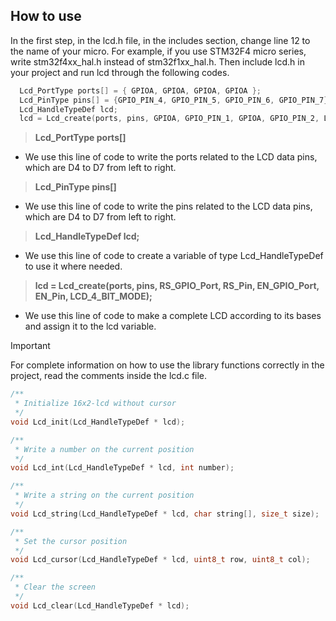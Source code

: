 ## How to use
In the first step, in the lcd.h file, in the includes section, change line 12 to the name of your micro.
For example, if you use STM32F4 micro series, write stm32f4xx_hal.h instead of stm32f1xx_hal.h.
Then include lcd.h in your project and run lcd through the following codes.
```C
  Lcd_PortType ports[] = { GPIOA, GPIOA, GPIOA, GPIOA };
  Lcd_PinType pins[] = {GPIO_PIN_4, GPIO_PIN_5, GPIO_PIN_6, GPIO_PIN_7};	
  Lcd_HandleTypeDef lcd;
  lcd = Lcd_create(ports, pins, GPIOA, GPIO_PIN_1, GPIOA, GPIO_PIN_2, LCD_4_BIT_MODE);
```
>**Lcd_PortType ports[]** </br>
- We use this line of code to write the ports related to the LCD data pins, which are D4 to D7 from left to right.
>**Lcd_PinType pins[]** </br>
- We use this line of code to write the pins related to the LCD data pins, which are D4 to D7 from left to right.
>**Lcd_HandleTypeDef lcd;** </br>
- We use this line of code to create a variable of type Lcd_HandleTypeDef to use it where needed.
>**lcd = Lcd_create(ports, pins, RS_GPIO_Port, RS_Pin, EN_GPIO_Port, EN_Pin, LCD_4_BIT_MODE);** </br>
- We use this line of code to make a complete LCD according to its bases and assign it to the lcd variable.

> [!IMPORTANT]
> For complete information on how to use the library functions correctly in the project, read the comments inside the lcd.c file.

```C
/**
 * Initialize 16x2-lcd without cursor
 */
void Lcd_init(Lcd_HandleTypeDef * lcd);
```

```C
/**
 * Write a number on the current position
 */
void Lcd_int(Lcd_HandleTypeDef * lcd, int number);
```

```C
/**
 * Write a string on the current position
 */
void Lcd_string(Lcd_HandleTypeDef * lcd, char string[], size_t size);
```

```C
/**
 * Set the cursor position
 */
void Lcd_cursor(Lcd_HandleTypeDef * lcd, uint8_t row, uint8_t col);
```

```C
/**
 * Clear the screen
 */
void Lcd_clear(Lcd_HandleTypeDef * lcd);
```
